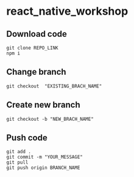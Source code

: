 # react_native_workshop
## Download code
```
git clone REPO_LINK
npm i
```
## Change branch
```
git checkout  "EXISTING_BRACH_NAME"
```
## Create new branch
```
git checkout -b "NEW_BRACH_NAME"
```
## Push code
```
git add .
git commit -m "YOUR_MESSAGE"
git pull
git push origin BRANCH_NAME
```
